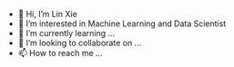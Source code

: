- 👋 Hi, I’m Lin Xie
- 👀 I’m interested in Machine Learning and Data Scientist
- 🌱 I’m currently learning ...
- 💞️ I’m looking to collaborate on ...
- 📫 How to reach me ...

<!---
lkat6/lkat6 is a ✨ special ✨ repository because its `README.md` (this file) appears on your GitHub profile.
You can click the Preview link to take a look at your changes.
--->
